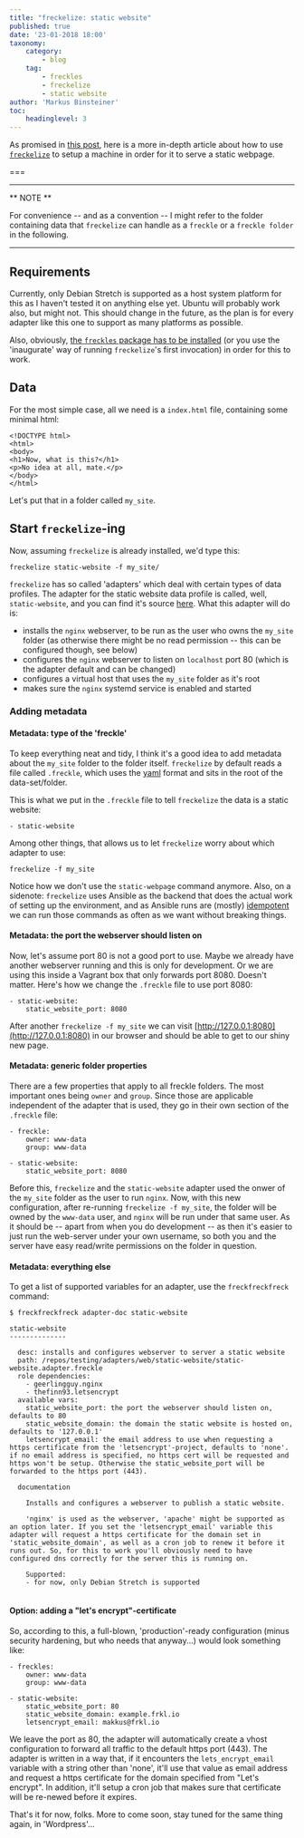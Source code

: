 ```yaml
---
title: "freckelize: static website"
published: true
date: '23-01-2018 18:00'
taxonomy:
    category:
        - blog
    tag:
        - freckles
        - freckelize
        - static website
author: 'Markus Binsteiner'
toc:
    headinglevel: 3
---
```


As promised in [this post](/blog/data-centric-environment-management), here is a more in-depth article about how to use [`freckelize`](https://docs.freckles.io/en/latest/freckelize_command.html) to setup a machine in order for it to serve a static webpage.

===

---
** NOTE **

For convenience -- and as a convention -- I might refer to the folder containing data that `freckelize` can handle as a `freckle` or a `freckle folder` in the following.

---


## Requirements

Currently, only Debian Stretch is supported as a host system platform for this as I haven't tested it on anything else yet. Ubuntu will probably work also, but might not. This should change in the future, as the plan is for every adapter like this one to support as many platforms as possible. 

Also, obviously, [the `freckles` package has to be installed](https://docs.freckles.io/en/latest/bootstrap.html) (or you use the 'inaugurate' way of running `freckelize`'s first invocation) in order for this to work.


## Data

For the most simple case, all we need is a `index.html` file, containing some minimal html:

```
<!DOCTYPE html>
<html>
<body>
<h1>Now, what is this?</h1>
<p>No idea at all, mate.</p>
</body>
</html>
```

Let's put that in a folder called `my_site`. 

## Start `freckelize`-ing

Now, assuming `freckelize` is already installed, we'd type this:

```
freckelize static-website -f my_site/
```

`freckelize` has so called 'adapters' which deal with certain types of data profiles. The adapter for the static website data profile is called, well, `static-website`, and you can find it's source [here](https://github.com/freckles-io/adapters/tree/master/web/static-website). What this adapter will do is:

- installs the `nginx` webserver, to be run as the user who owns the `my_site` folder (as otherwise there might be no read permission -- this can be configured though, see below)
- configures the `nginx` webserver to listen on `localhost` port 80 (which is the adapter default and can be changed)
- configures a virtual host that uses the `my_site` folder as it's root
- makes sure the `nginx` systemd service is enabled and started

### Adding metadata

#### Metadata: type of the 'freckle'

To keep everything neat and tidy, I think it's a good idea to add metadata about the `my_site` folder to the folder itself. `freckelize` by default reads a file called `.freckle`, which uses the [yaml](https://en.wikipedia.org/wiki/YAML) format and sits in the root of the data-set/folder.


This is what we put in the `.freckle` file to tell `freckelize` the data is a static website:

```
- static-website
```


Among other things, that allows us to let `freckelize` worry about which adapter to use:

```
freckelize -f my_site
```

Notice how we don't use the `static-webpage` command anymore. Also, on a sidenote: `freckelize` uses Ansible as the backend that does the actual work of setting up the environment, and as Ansible runs are (mostly) [idempotent](https://en.wikipedia.org/wiki/Idempotence) we can run those commands as often as we want without breaking things.

#### Metadata: the port the webserver should listen on

Now, let's assume port 80 is not a good port to use. Maybe we already have another webserver running and this is only for development. Or we are using this inside a Vagrant box that only forwards port 8080. Doesn't matter. Here's how we change the `.freckle` file to use port 8080:

```
- static-website:
    static_website_port: 8080
```

After another `freckelize -f my_site` we can visit [http://127.0.0.1:8080](http://127.0.0.1:8080) in our browser and should be able to get to our shiny new page.

#### Metadata: generic folder properties

There are a few properties that apply to all freckle folders. The most important ones being `owner` and `group`. Since those are applicable independent of the adapter that is used, they go in their own section of the `.freckle` file:

```
- freckle:
    owner: www-data
    group: www-data
    
- static-website:
    static_website_port: 8080
```

Before this, `freckelize` and the `static-website` adapter used the onwer of the `my_site` folder as the user to run `nginx`. Now, with this new configuration, after re-running `freckelize -f my_site`, the folder will be owned by the `www-data` user, and `nginx` will be run under that same user. As it should be -- apart from when you do development -- as then it's easier to just run the web-server under your own username, so both you and the server have easy read/write permissions on the folder in question.


#### Metadata: everything else

To get a list of supported variables for an adapter, use the `freckfreckfreck` command:

```
$ freckfreckfreck adapter-doc static-website

static-website
--------------

  desc: installs and configures webserver to server a static website
  path: /repos/testing/adapters/web/static-website/static-website.adapter.freckle
  role dependencies:
    - geerlingguy.nginx
    - thefinn93.letsencrypt
  available vars:
    static_website_port: the port the webserver should listen on, defaults to 80
    static_website_domain: the domain the static website is hosted on, defaults to '127.0.0.1'
    letsencrypt_email: the email address to use when requesting a https certificate from the 'letsencrypt'-project, defaults to 'none'. if no email address is specified, no https cert will be requested and https won't be setup. Otherwise the static_website_port will be forwarded to the https port (443).

  documentation

    Installs and configures a webserver to publish a static website.
    
    'nginx' is used as the webserver, 'apache' might be supported as an option later. If you set the 'letsencrypt_email' variable this adapter will request a https certificate for the domain set in 'static_website_domain', as well as a cron job to renew it before it runs out. So, for this to work you'll obviously need to have configured dns correctly for the server this is running on.
    
    Supported:
    - for now, only Debian Stretch is supported
    
```


#### Option:  adding a "let's encrypt"-certificate

So, according to this, a full-blown, 'production'-ready configuration (minus security hardening, but who needs that anyway...) would look something like:

```
- freckles:
    owner: www-data
    group: www-data
    
- static-website:
    static_website_port: 80
    static_website_domain: example.frkl.io
    letsencrypt_email: makkus@frkl.io
```

We leave the port as 80, the adapter will automatically create a vhost configuration to forward all traffic to the default https port (443). The adapter is written in a way that, if it encounters the `lets_encrypt_email` variable with a string other than 'none', it'll use that value as email address and request a https certificate for the domain specified from "Let's encrypt". In addition, it'll setup a cron job that makes sure that certificate will be re-newed before it expires.

That's it for now, folks. More to come soon, stay tuned for the same thing again, in 'Wordpress'...
